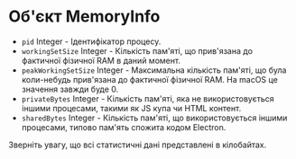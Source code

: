 # Об'єкт MemoryInfo

* `pid` Integer - Ідентифікатор процесу.
* `workingSetSize` Integer - Кількість пам'яті, що прив'язана до фактичної фізичної RAM в даний момент.
* `peakWorkingSetSize` Integer - Максимальна кількість пам'яті, що була коли-небудь прив'язана до фактичної фізичної RAM. На macOS це значення завжди буде 0.
* `privateBytes` Integer - Кількість пам'яті, яка не використовується іншими процесами, такими як JS купа чи HTML контент.
* `sharedBytes` Integer - Кількість пам'яті, що використовується іншими процесами, типово пам'ять спожита кодом Electron.

Зверніть увагу, що всі статистичні дані представлені в кілобайтах.